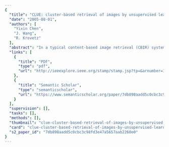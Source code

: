 ```yaml
---
{
  "title": "CLUE: cluster-based retrieval of images by unsupervised learning",
  "date": "2005-08-01",
  "authors": [
    "Yixin Chen",
    "J. Wang",
    "R. Krovetz"
  ],
  "abstract": "In a typical content-based image retrieval (CBIR) system, target images (images in the database) are sorted by feature similarities with respect to the query. Similarities among target images are usually ignored. This paper introduces a new technique, cluster-based retrieval of images by unsupervised learning (CLUE), for improving user interaction with image retrieval systems by fully exploiting the similarity information. CLUE retrieves image clusters by applying a graph-theoretic clustering algorithm to a collection of images in the vicinity of the query. Clustering in CLUE is dynamic. In particular, clusters formed depend on which images are retrieved in response to the query. CLUE can be combined with any real-valued symmetric similarity measure (metric or nonmetric). Thus, it may be embedded in many current CBIR systems, including relevance feedback systems. The performance of an experimental image retrieval system using CLUE is evaluated on a database of around 60,000 images from COREL. Empirical results demonstrate improved performance compared with a CBIR system using the same image similarity measure. In addition, results on images returned by Google's Image Search reveal the potential of applying CLUE to real-world image data and integrating CLUE as a part of the interface for keyword-based image retrieval systems.",
  "links": [
    {
      "title": "PDF",
      "type": "pdf",
      "url": "http://ieeexplore.ieee.org/stamp/stamp.jsp?tp=&arnumber=1468202"
    },
    {
      "title": "Semantic Scholar",
      "type": "semanticscholar",
      "url": "https://www.semanticscholar.org/paper/7db898aadd5c0cbc3c98fd3e47a5657aab2260e0"
    }
  ],
  "supervision": [],
  "tasks": [],
  "methods": [],
  "thumbnail": "clue-cluster-based-retrieval-of-images-by-unsupervised-learning-thumb.jpg",
  "card": "clue-cluster-based-retrieval-of-images-by-unsupervised-learning-card.jpg",
  "s2_paper_id": "7db898aadd5c0cbc3c98fd3e47a5657aab2260e0"
}
---
```



